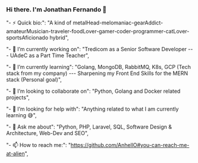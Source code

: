 ### Hi there. I'm Jonathan Fernando 👋

"- ⚡ Quick bio:": "A kind of metalHead-melomaniac-gearAddict-amateurMusician-traveler-foodLover-gamer-coder-programmer-catLover-sportsAficionado hybrid",

"- 🔭 I’m currently working on": "Tredicom as a Senior Software Developer --- UAdeC as a Part Time Teacher",

"- 🌱 I’m currently learning": "Golang, MongoDB, RabbitMQ, K8s, GCP (Tech stack from my company) --- Sharpening my Front End Skills for the MERN stack (Personal goal)",

"- 👯 I’m looking to collaborate on": "Python, Golang and Docker related projects",

"- 🤔 I’m looking for help with": "Anything related to what I am currently learning 😅",

"- 💬 Ask me about": "Python, PHP, Laravel, SQL, Software Design & Architecture, Web-Dev and SEO",

"- 📫 How to reach me:": "https://github.com/AnhellO#you-can-reach-me-at-alien",
